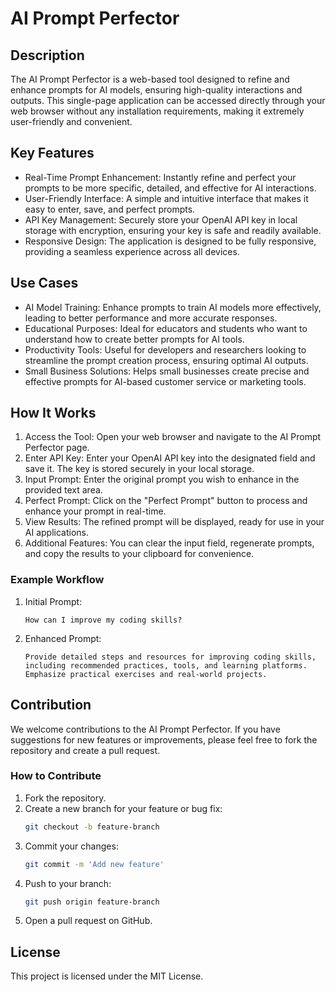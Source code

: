 # AI Prompt Perfector

## Description

The AI Prompt Perfector is a web-based tool designed to refine and enhance prompts for AI models, ensuring high-quality interactions and outputs. This single-page application can be accessed directly through your web browser without any installation requirements, making it extremely user-friendly and convenient.

## Key Features

- Real-Time Prompt Enhancement: Instantly refine and perfect your prompts to be more specific, detailed, and effective for AI interactions.
- User-Friendly Interface: A simple and intuitive interface that makes it easy to enter, save, and perfect prompts.
- API Key Management: Securely store your OpenAI API key in local storage with encryption, ensuring your key is safe and readily available.
- Responsive Design: The application is designed to be fully responsive, providing a seamless experience across all devices.

## Use Cases

- AI Model Training: Enhance prompts to train AI models more effectively, leading to better performance and more accurate responses.
- Educational Purposes: Ideal for educators and students who want to understand how to create better prompts for AI tools.
- Productivity Tools: Useful for developers and researchers looking to streamline the prompt creation process, ensuring optimal AI outputs.
- Small Business Solutions: Helps small businesses create precise and effective prompts for AI-based customer service or marketing tools.

## How It Works

1. Access the Tool: Open your web browser and navigate to the AI Prompt Perfector page.
2. Enter API Key: Enter your OpenAI API key into the designated field and save it. The key is stored securely in your local storage.
3. Input Prompt: Enter the original prompt you wish to enhance in the provided text area.
4. Perfect Prompt: Click on the "Perfect Prompt" button to process and enhance your prompt in real-time.
5. View Results: The refined prompt will be displayed, ready for use in your AI applications.
6. Additional Features: You can clear the input field, regenerate prompts, and copy the results to your clipboard for convenience.

### Example Workflow

1. Initial Prompt:
   ```
   How can I improve my coding skills?
   ```
2. Enhanced Prompt:
   ```
   Provide detailed steps and resources for improving coding skills, including recommended practices, tools, and learning platforms. Emphasize practical exercises and real-world projects.
   ```

## Contribution

We welcome contributions to the AI Prompt Perfector. If you have suggestions for new features or improvements, please feel free to fork the repository and create a pull request.

### How to Contribute

1. Fork the repository.
2. Create a new branch for your feature or bug fix:
   ```sh
   git checkout -b feature-branch
   ```
3. Commit your changes:
   ```sh
   git commit -m 'Add new feature'
   ```
4. Push to your branch:
   ```sh
   git push origin feature-branch
   ```
5. Open a pull request on GitHub.

## License

This project is licensed under the MIT License.
